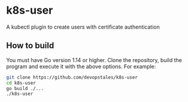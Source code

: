 # k8s-user
A kubectl plugin to create users with certificate authentication

## How to build

You must have Go version 1.14 or higher. Clone the repository, build the program and execute it with the above options. For example:

```bash
git clone https://github.com/devopstales/k8s-user
cd k8s-user
go build ./...
./k8s-user 
```